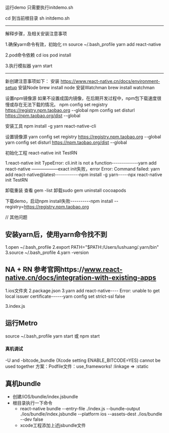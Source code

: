 运行demo 只需要执行initdemo.sh

cd 到当前根目录
sh initdemo.sh

--------------------------------------------------------
解释步骤，及相关安装注意事项

1.确保yarn命令有效，初始化 rn
source ~/.bash_profile
yarn add react-native

2.pod命令依赖
cd ios
pod install

3.执行模拟器
yarn start

--------------------------------------------------------
新创建注意事项如下：
安装
https://www.react-native.cn/docs/environment-setup
安装Node
brew install node
安装Watchman
brew install watchman

设置npm镜像源
如果不设置成国内镜像，在后期开发过程中，npm包下载速度很慢或存在无法下载的情况。
npm config set registry https://registry.npm.taobao.org --global
npm config set disturl https://npm.taobao.org/dist --global


安装工具
npm install -g yarn react-native-cli

设置镜像源
yarn config set registry https://registry.npm.taobao.org --global
yarn config set disturl https://npm.taobao.org/dist --global

初始化工程
react-native init TestRN

1.react-native init TypeError: cli.init is not a function-------------yarn add react-native ——————exact
init失败，error Error: Command failed: yarn add react-native@latest------------npm install -g yarn-----npx react-native init TestRN


卸载重装
查看 gem -list
卸载sudo gem uninstall cocoapods


下载demo，启动npm install失败----------npm install --registry=https://registry.npm.taobao.org

// 其他问题
## 安装yarn后，使用yarn命令找不到
1.open ~/.bash_profile
2.export PATH="$PATH:/Users/lushuang/.yarn/bin"
3.source ~/.bash_profile
4.yarn -version

##  NA + RN 参考官网https://www.react-native.cn/docs/integration-with-existing-apps

1.ios文件夹
2.package.json
3.yarn add react-native---- Error: unable to get local issuer certificate------yarn config  set strict-ssl false

3.index.js


## 运行Metro
source ~/.bash_profile
yarn start
或 npm start
#### 真机调试
-U and -bitcode_bundle (Xcode setting ENABLE_BITCODE=YES) cannot be used together
方案：Podfile文件：use_frameworks! :linkage => :static

## 真机bundle
* 创建/iOS/bundle/index.jsbundle
* 根目录执行一下命令
    * react-native bundle --entry-file ./index.js --bundle-output ./ios/bundle/index.jsbundle --platform ios --assets-dest ./ios/bundle --dev false
    * xcode工程添加上述jsbundle文件





